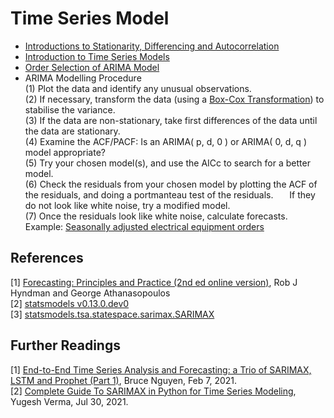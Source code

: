 # Time Series Model

* [Introductions to Stationarity, Differencing and Autocorrelation](https://colab.research.google.com/github/YenLinWu/Time_Series_Model/blob/main/Materials/Stationarity_Differencing_and_Autocorrelation.ipynb)  
* [Introduction to Time Series Models](https://colab.research.google.com/github/YenLinWu/Time_Series_Model/blob/main/Materials/Introduction_to_Time_Series_Models.ipynb)   
* [Order Selection of ARIMA Model](https://colab.research.google.com/github/YenLinWu/Time_Series_Model/blob/main/Materials/Order_Selection_of_ARIMA_Model.ipynb)    
* ARIMA Modelling Procedure    
  (1) Plot the data and identify any unusual observations.  
  (2) If necessary, transform the data (using a [Box-Cox Transformation](https://colab.research.google.com/github/YenLinWu/Time_Series_Model/blob/main/Materials/Box_Cox_Transformation.ipynb)) to stabilise the variance.  
  (3) If the data are non-stationary, take first differences of the data until the data are stationary.  
  (4) Examine the ACF/PACF: Is an ARIMA( p, d, 0 ) or ARIMA( 0, d, q ) model appropriate?  
  (5) Try your chosen model(s), and use the AICc to search for a better model.  
  (6) Check the residuals from your chosen model by plotting the ACF of the residuals, and doing a portmanteau test of the residuals. 
  &emsp;&nbsp;  If they do not look like white noise, try a modified model.   
  (7) Once the residuals look like white noise, calculate forecasts.   
  Example: [Seasonally adjusted electrical equipment orders](https://otexts.com/fpp2/arima-r.html#example-seasonally-adjusted-electrical-equipment-orders)

## References   
[1] [Forecasting: Principles and Practice (2nd ed online version)](https://otexts.com/fpp2/), Rob J Hyndman and George Athanasopoulos   
[2] [statsmodels v0.13.0.dev0](https://www.statsmodels.org/dev/index.html)  
[3] [statsmodels.tsa.statespace.sarimax.SARIMAX](https://www.statsmodels.org/dev/generated/statsmodels.tsa.statespace.sarimax.SARIMAX.html)

## Further Readings
[1] [End-to-End Time Series Analysis and Forecasting: a Trio of SARIMAX, LSTM and Prophet (Part 1)](https://towardsdatascience.com/end-to-end-time-series-analysis-and-forecasting-a-trio-of-sarimax-lstm-and-prophet-part-1-306367e57db8), Bruce Nguyen, Feb 7, 2021.    
[2] [Complete Guide To SARIMAX in Python for Time Series Modeling](https://analyticsindiamag.com/complete-guide-to-sarimax-in-python-for-time-series-modeling/), Yugesh Verma, Jul 30, 2021.


